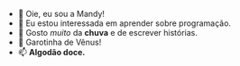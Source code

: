 - 👋 Oie, eu sou a Mandy!
- 👀 Eu estou interessada em aprender sobre programação.
- 🌱 Gosto _muito_ da **chuva** e de escrever histórias.
- 💞️ Garotinha de Vênus!
- 📫 **Algodão doce.**

<!--- Kissing in the moonlight.
--->

